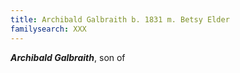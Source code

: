 ```yaml
---
title: Archibald Galbraith b. 1831 m. Betsy Elder
familysearch: XXX
---
```

***Archibald Galbraith***, son of 
